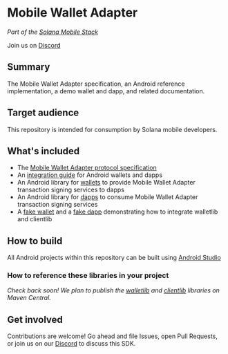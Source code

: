 # Mobile Wallet Adapter

_Part of the [Solana Mobile Stack](https://github.com/solana-mobile/solana-mobile-stack-sdk)_

Join us on [Discord](TODO)

## Summary

The Mobile Wallet Adapter specification, an Android reference implementation, a demo wallet and dapp, and related documentation.

## Target audience

This repository is intended for consumption by Solana mobile developers.

## What's included

- The [Mobile Wallet Adapter protocol specification](TODO)
- An [integration guide](android/docs/integration_guide.md) for Android wallets and dapps
- An Android library for [wallets](android/walletlib) to provide Mobile Wallet Adapter transaction signing services to dapps
- An Android library for [dapps](android/clientlib) to consume Mobile Wallet Adapter transaction signing services
- A [fake wallet](android/fakewallet) and a [fake dapp](android/fakedapp) demonstrating how to integrate walletlib and clientlib

## How to build

All Android projects within this repository can be built using [Android Studio](https://developer.android.com/studio)

### How to reference these libraries in your project

_Check back soon! We plan to publish the [walletlib](android/walletlib) and [clientlib](android/clientlib) libraries on Maven Central._

## Get involved

Contributions are welcome! Go ahead and file Issues, open Pull Requests, or join us on our [Discord](TODO) to discuss this SDK.
